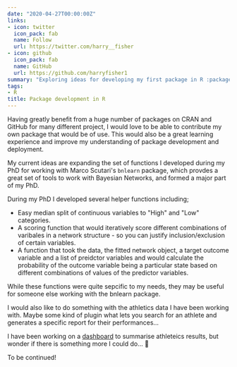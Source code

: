 ```yaml
---
date: "2020-04-27T00:00:00Z"
links:
- icon: twitter
  icon_pack: fab
  name: Follow
  url: https://twitter.com/harry__fisher
- icon: github
  icon_pack: fab
  name: GitHub
  url: https://github.com/harryfisher1
summary: "Exploring ideas for developing my first package in R :package:"
tags:
- R
title: Package development in R
---
```


Having greatly benefit from a huge number of packages on CRAN and GitHub for many different project, I would love to be able to contribute my own package that would be of use. This would also be a great learning experience and improve my understanding of package development and deployment.

My current ideas are expanding the set of functions I developed during my PhD for working with Marco Scutari's `bnlearn` package, which provdes a great set of tools to work with Bayesian Networks, and  formed a major part of my PhD.

During my PhD I developed several helper functions including;

- Easy median split of continuous variables to "High" and "Low" categories.
- A scoring function that would iteratively score different combinations of varibales in a network structure - so you can justify inclusion/exclusion of certain variables.
- A function that took the data, the fitted network object, a target outcome variable and a list of preidctor variables and would calculate the probability of the outcome variable being a particular state based on different combinations of values of the predictor variables.

While these functions were quite sepcific to my needs, they may be useful for someone else working with the bnlearn package. 

I would also like to do something with the athletics data I have been working with. Maybe some kind of plugin what lets you search for an athlete and generates a specific report for their performances...

I have been working on a [dashboard](https://harryfish.shinyapps.io/resultsdashboard/) to summarise athleteics results, but wonder if there is something more I could do... :thinking:

To be continued!









